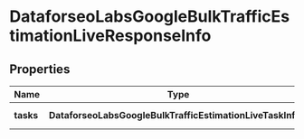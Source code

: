 # DataforseoLabsGoogleBulkTrafficEstimationLiveResponseInfo

## Properties

| Name | Type | Description | Notes |
|------------ | ------------- | ------------- | -------------|
**tasks** | **DataforseoLabsGoogleBulkTrafficEstimationLiveTaskInfo[]** | array of tasks |[optional]|